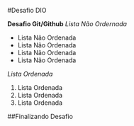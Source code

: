 #Desafio DIO

**Desafio Git/Github**
_Lista Não Ordernada_

 -  Lista Não Ordenada
 -  Lista Não Ordenada
 -  Lista Não Ordenada
 -  Lista Não Ordenada

_Lista Ordenada_

 1. Lista Ordenada
 2. Lista Ordenada
 3. Lista Ordenada
 
##Finalizando Desafio